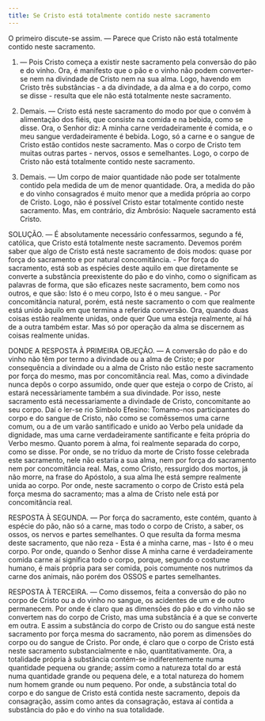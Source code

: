 ```yaml
---
title: Se Cristo está totalmente contido neste sacramento
---
```


O primeiro discute-se assim. — Parece que Cristo não está totalmente contido neste sacramento.  

1. — Pois Cristo começa a existir neste sacramento pela conversão do pão e do vinho. Ora, é manifesto que o pão e o vinho não podem converter-se nem na divindade de Cristo nem na sua alma. Logo, havendo em Cristo três substâncias - a da divindade, a da alma e a do corpo, como se disse - resulta que ele não está totalmente neste sacramento.  

2. Demais. — Cristo está neste sacramento do modo por que o convém à alimentação dos fiéis, que consiste na comida e na bebida, como se disse. Ora, o Senhor diz: A minha carne verdadeiramente é comida, e o meu sangue verdadeiramente é bebida. Logo, só a carne e o sangue de Cristo estão contidos neste sacramento. Mas o corpo de Cristo tem muitas outras partes - nervos, ossos e semelhantes. Logo, o corpo de Cristo não está totalmente contido neste sacramento.  

3. Demais. — Um corpo de maior quantidade não pode ser totalmente contido pela medida de um de menor quantidade. Ora, a medida do pão e do vinho consagrados é muito menor que a medida própria ao corpo de Cristo. Logo, não é possível Cristo estar totalmente contido neste sacramento.  Mas, em contrário, diz Ambrósio: Naquele sacramento está Cristo.  

SOLUÇÃO. — É absolutamente necessário confessarmos, segundo a fé, católica, que Cristo está totalmente neste sacramento. Devemos porém saber que algo de Cristo está neste sacramento de dois modos: quase por força do sacramento e por natural concomitância. - Por força do sacramento, está sob as espécies deste aquilo em que diretamente se converte a substância preexistente do pão e do vinho, como o significam as palavras de forma, que são eficazes neste sacramento, bem como nos outros, e que são: Isto é o meu corpo, Isto é o meu sangue. - Por concomitância natural, porém, está neste sacramento o com que realmente está unido àquilo em que termina a referida conversão. Ora, quando duas coisas estão realmente unidas, onde quer Que uma esteja realmente, aí há de a outra também estar. Mas só por operação da alma se discernem as coisas realmente unidas.  

DONDE A RESPOSTA À PRIMEIRA OBJEÇÃO. — A conversão do pão e do vinho não têm por termo a divindade ou a alma de Cristo; e por consequência a divindade ou a alma de Cristo não estão neste sacramento por força do mesmo, mas por concomitância real. Mas, como a divindade nunca depôs o corpo assumido, onde quer que esteja o corpo de Cristo, aí estará necessàriamente também a sua divindade. Por isso, neste sacramento está necessariamente a divindade de Cristo, concomitante ao seu corpo. Daí o ler-se rio Símbolo Efesino: Tomamo-nos participantes do corpo e do sangue de Cristo, não como se comêssemos uma carne comum, ou a de um varão santificado e unido ao Verbo pela unidade da dignidade, mas uma carne verdadeiramente santificante e feita própria do Verbo mesmo. Quanto porem à alma, foi realmente separada do corpo, como se disse. Por onde, se no tríduo da morte de Cristo fosse celebrada este sacramento, nele não estaria a sua alma, nem por força do sacramento nem por concomitância real. Mas, como Cristo, ressurgido dos mortos, já não morre, na frase do Apóstolo, a sua alma lhe está sempre realmente unida ao corpo. Por onde, neste sacramento o corpo de Cristo está pela força mesma do sacramento; mas a alma de Cristo nele está por concomitância real. 

RESPOSTA À SEGUNDA. — Por força do sacramento, este contém, quanto à espécie do pão, não só a carne, mas todo o corpo de Cristo, a saber, os ossos, os nervos e partes semelhantes. O que resulta da forma mesma deste sacramento, que não reza - Esta é a minha carne, mas - Isto é o meu corpo. Por onde, quando o Senhor disse A minha carne é verdadeiramente comida carne aí significa todo o corpo, porque, segundo o costume humano, é mais própria para ser comida, pois comumente nos nutrimos da carne dos animais, não porém dos OSSOS e partes semelhantes.  

RESPOSTA À TERCEIRA. — Como dissemos, feita a conversão do pão no corpo de Cristo ou a do vinho no sangue, os acidentes de um e de outro permanecem. Por onde é claro que as dimensões do pão e do vinho não se convertem nas do corpo de Cristo, mas uma substância é a que se converte em outra. E assim a substância do corpo de Cristo ou do sangue está neste sacramento por força mesma do sacramento, não porem as dimensões do corpo ou do sangue de Cristo. Por onde, é claro que o corpo de Cristo está neste sacramento substancialmente e não, quantitativamente. Ora, a totalidade própria à substância contém-se indiferentemente numa quantidade pequena ou grande; assim como a natureza total do ar está numa quantidade grande ou pequena dele, e a total natureza do homem num homem grande ou num pequeno. Por onde, a substância total do corpo e do sangue de Cristo está contida neste sacramento, depois da consagração, assim como antes da consagração, estava aí contida a substância do pão e do vinho na sua totalidade.